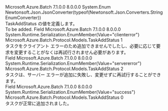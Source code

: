 <Type Name="TaskAddStatus" FullName="Microsoft.Azure.Batch.Protocol.Models.TaskAddStatus">
  <TypeSignature Language="C#" Value="public enum TaskAddStatus" />
  <TypeSignature Language="ILAsm" Value=".class public auto ansi sealed TaskAddStatus extends System.Enum" />
  <TypeSignature Language="DocId" Value="T:Microsoft.Azure.Batch.Protocol.Models.TaskAddStatus" />
  <TypeSignature Language="VB.NET" Value="Public Enum TaskAddStatus" />
  <TypeSignature Language="F#" Value="type TaskAddStatus = " />
  <AssemblyInfo>
    <AssemblyName>Microsoft.Azure.Batch</AssemblyName>
    <AssemblyVersion>7.1.0.0</AssemblyVersion>
    <AssemblyVersion>8.0.0.0</AssemblyVersion>
  </AssemblyInfo>
  <Base>
    <BaseTypeName>System.Enum</BaseTypeName>
  </Base>
  <Attributes>
    <Attribute>
      <AttributeName>Newtonsoft.Json.JsonConverter(typeof(Newtonsoft.Json.Converters.StringEnumConverter))</AttributeName>
    </Attribute>
  </Attributes>
  <Docs>
    <summary>
            TaskAddStatus の値を定義します。
            </summary>
    <remarks>To be added.</remarks>
  </Docs>
  <Members>
    <Member MemberName="ClientError">
      <MemberSignature Language="C#" Value="ClientError" />
      <MemberSignature Language="ILAsm" Value=".field public static literal valuetype Microsoft.Azure.Batch.Protocol.Models.TaskAddStatus ClientError = int32(1)" />
      <MemberSignature Language="DocId" Value="F:Microsoft.Azure.Batch.Protocol.Models.TaskAddStatus.ClientError" />
      <MemberSignature Language="VB.NET" Value="ClientError" />
      <MemberSignature Language="F#" Value="ClientError = 1" Usage="Microsoft.Azure.Batch.Protocol.Models.TaskAddStatus.ClientError" />
      <MemberType>Field</MemberType>
      <AssemblyInfo>
        <AssemblyName>Microsoft.Azure.Batch</AssemblyName>
        <AssemblyVersion>7.1.0.0</AssemblyVersion>
        <AssemblyVersion>8.0.0.0</AssemblyVersion>
      </AssemblyInfo>
      <Attributes>
        <Attribute>
          <AttributeName>System.Runtime.Serialization.EnumMember(Value="clienterror")</AttributeName>
        </Attribute>
      </Attributes>
      <ReturnValue>
        <ReturnType>Microsoft.Azure.Batch.Protocol.Models.TaskAddStatus</ReturnType>
      </ReturnValue>
      <MemberValue>1</MemberValue>
      <Docs>
        <summary>
            タスクをクライアント エラーのため追加できませんでしたし、必要に応じて要求を変更することがなくは再試行されません必要があります。
            </summary>
      </Docs>
    </Member>
    <Member MemberName="ServerError">
      <MemberSignature Language="C#" Value="ServerError" />
      <MemberSignature Language="ILAsm" Value=".field public static literal valuetype Microsoft.Azure.Batch.Protocol.Models.TaskAddStatus ServerError = int32(2)" />
      <MemberSignature Language="DocId" Value="F:Microsoft.Azure.Batch.Protocol.Models.TaskAddStatus.ServerError" />
      <MemberSignature Language="VB.NET" Value="ServerError" />
      <MemberSignature Language="F#" Value="ServerError = 2" Usage="Microsoft.Azure.Batch.Protocol.Models.TaskAddStatus.ServerError" />
      <MemberType>Field</MemberType>
      <AssemblyInfo>
        <AssemblyName>Microsoft.Azure.Batch</AssemblyName>
        <AssemblyVersion>7.1.0.0</AssemblyVersion>
        <AssemblyVersion>8.0.0.0</AssemblyVersion>
      </AssemblyInfo>
      <Attributes>
        <Attribute>
          <AttributeName>System.Runtime.Serialization.EnumMember(Value="servererror")</AttributeName>
        </Attribute>
      </Attributes>
      <ReturnValue>
        <ReturnType>Microsoft.Azure.Batch.Protocol.Models.TaskAddStatus</ReturnType>
      </ReturnValue>
      <MemberValue>2</MemberValue>
      <Docs>
        <summary>
            タスクは、サーバー エラーが追加に失敗し、変更せずに再試行することができます。
            </summary>
      </Docs>
    </Member>
    <Member MemberName="Success">
      <MemberSignature Language="C#" Value="Success" />
      <MemberSignature Language="ILAsm" Value=".field public static literal valuetype Microsoft.Azure.Batch.Protocol.Models.TaskAddStatus Success = int32(0)" />
      <MemberSignature Language="DocId" Value="F:Microsoft.Azure.Batch.Protocol.Models.TaskAddStatus.Success" />
      <MemberSignature Language="VB.NET" Value="Success" />
      <MemberSignature Language="F#" Value="Success = 0" Usage="Microsoft.Azure.Batch.Protocol.Models.TaskAddStatus.Success" />
      <MemberType>Field</MemberType>
      <AssemblyInfo>
        <AssemblyName>Microsoft.Azure.Batch</AssemblyName>
        <AssemblyVersion>7.1.0.0</AssemblyVersion>
        <AssemblyVersion>8.0.0.0</AssemblyVersion>
      </AssemblyInfo>
      <Attributes>
        <Attribute>
          <AttributeName>System.Runtime.Serialization.EnumMember(Value="success")</AttributeName>
        </Attribute>
      </Attributes>
      <ReturnValue>
        <ReturnType>Microsoft.Azure.Batch.Protocol.Models.TaskAddStatus</ReturnType>
      </ReturnValue>
      <MemberValue>0</MemberValue>
      <Docs>
        <summary>
            タスクが正常に追加されました。
            </summary>
      </Docs>
    </Member>
  </Members>
</Type>